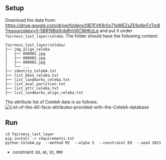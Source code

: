 
## Setup

Download the data from: https://drive.google.com/drive/folders/0B7EVK8r0v71pWEZsZE9oNnFzTm8?resourcekey=0-5BR16BdXnb8hVj6CNHKzLg and put it under `fairness_last_layer/celeba`. The folder should have the following content:
```
fairness_last_layer/celeba/
├── img_align_celeba
│   ├── 000001.jpg
│   ├── 000002.jpg
│   ├── 000003.jpg
│   └── ...
├── identity_CelebA.txt
├── list_bbox_celeba.txt
├── list_landmarks_celeba.txt
├── list_eval_partition.txt
├── list_attr_celeba.txt
├── list_landmarks_align_celeba.txt

```

The attribute list of CelebA data is as follows:
![List-of-the-40-face-attributes-provided-with-the-CelebA-database](https://user-images.githubusercontent.com/57878927/210681993-83dbfceb-1b80-438e-938b-0eba4d727376.png)


## Run

```
cd fairness_last_layer
pip install -r requirements.txt
python CelebA.py  --method M2  --alpha 5  --constraint EO  --seed 2023
````
- constraint: `EO`, `AE`, `DI`, `MMF`


